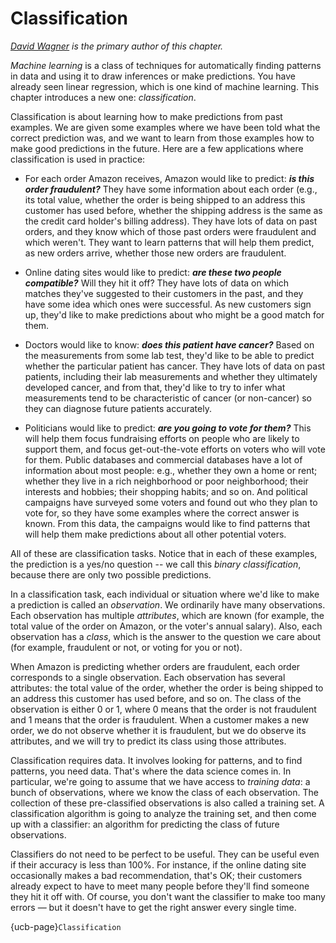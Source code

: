 # Classification

*[David Wagner](https://en.wikipedia.org/wiki/David_A._Wagner) is the primary author of this chapter.*


*Machine learning* is a class of techniques for automatically finding patterns in data and using it to draw inferences or make predictions.  You have already seen linear regression, which is one kind of machine learning.  This chapter introduces a new one: *classification*.

Classification is about learning how to make predictions from past examples.  We are given some examples where we have been told what the correct prediction was, and we want to learn from those examples how to make good predictions in the future.  Here are a few applications where classification is used in practice:

- For each order Amazon receives, Amazon would like to predict: ***is this order fraudulent?***  They have some information about each order (e.g., its total value, whether the order is being shipped to an address this customer has used before, whether the shipping address is the same as the credit card holder's billing address).  They have lots of data on past orders, and they know which of those past orders were fraudulent and which weren't.  They want to learn patterns that will help them predict, as new orders arrive, whether those new orders are fraudulent.

- Online dating sites would like to predict: ***are these two people compatible?***  Will they hit it off?  They have lots of data on which matches they've suggested to their customers in the past, and they have some idea which ones were successful.  As new customers sign up, they'd like to make predictions about who might be a good match for them.

- Doctors would like to know: ***does this patient have cancer?***  Based on the measurements from some lab test, they'd like to be able to predict whether the particular patient has cancer.  They have lots of data on past patients, including their lab measurements and whether they ultimately developed cancer, and from that, they'd like to try to infer what measurements tend to be characteristic of cancer (or non-cancer) so they can diagnose future patients accurately.

- Politicians would like to predict: ***are you going to vote for them?***  This will help them focus fundraising efforts on people who are likely to support them, and focus get-out-the-vote efforts on voters who will vote for them.  Public databases and commercial databases have a lot of information about most people: e.g., whether they own a home or rent; whether they live in a rich neighborhood or poor neighborhood; their interests and hobbies; their shopping habits; and so on.  And political campaigns have surveyed some voters and found out who they plan to vote for, so they have some examples where the correct answer is known.  From this data, the campaigns would like to find patterns that will help them make predictions about all other potential voters.

All of these are classification tasks.  Notice that in each of these examples, the prediction is a yes/no question -- we call this *binary classification*, because there are only two possible predictions.

In a classification task, each individual or situation where we'd like to make a prediction is called an *observation*.  We ordinarily have many observations.  Each observation has multiple *attributes*, which are known (for example, the total value of the order on Amazon, or the voter's annual salary).  Also, each observation has a *class*, which is the answer to the question we care about (for example, fraudulent or not, or voting for you or not).

When Amazon is predicting whether orders are fraudulent, each order corresponds to a single observation.  Each observation has several attributes: the total value of the order, whether the order is being shipped to an address this customer has used before, and so on.  The class of the observation is either 0 or 1, where 0 means that the order is not fraudulent and 1 means that the order is fraudulent.  When a customer makes a new order, we do not observe whether it is fraudulent, but we do observe its attributes, and we will try to predict its class using those attributes.

Classification requires data.  It involves looking for patterns, and to find patterns, you need data.  That's where the data science comes in.  In particular, we're going to assume that we have access to *training data*: a bunch of observations, where we know the class of each observation.  The collection of these pre-classified observations is also called a training set.  A classification algorithm is going to analyze the training set, and then come up with a classifier: an algorithm for predicting the class of future observations.

Classifiers do not need to be perfect to be useful.  They can be useful even if their accuracy is less than 100%.  For instance, if the online dating site occasionally makes a bad recommendation, that's OK; their customers already expect to have to meet many people before they'll find someone they hit it off with.  Of course, you don't want the classifier to make too many errors &mdash; but it doesn't have to get the right answer every single time.

{ucb-page}`Classification`
